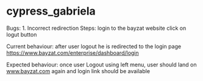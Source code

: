 
# cypress_gabriela
Bugs: 1. Incorrect redirection
Steps:
login to the bayzat website 
click on logut button

Current behaviour:
after user logout he is redirected to the login page https://www.bayzat.com/enterprise/dashboard/login

Expected behaviour:
once user Logout using left menu, user should land on www.bayzat.com again and login link should be available



